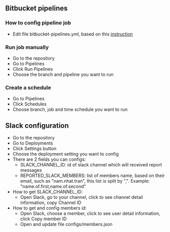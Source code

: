 ## Bitbucket pipelines
### How to config pipeline job
- Edit file bitbucket-pipelines.yml, based on this [instruction](https://support.atlassian.com/bitbucket-cloud/docs/bitbucket-pipelines-configuration-reference/)

### Run job manually
- Go to the repository
- Go to Pipelines
- Click Run Pipelines
- Choose the branch and pipeline you want to run

### Create a schedule
- Go to Pipelines
- Click Schedules
- Choose branch, job and time schedule you want to run

## Slack configuration
- Go to the repository
- Go to Deployments
- Click Settings button
- Choose the deployment setting you want to config
- There are 2 fields you can configs:
    + SLACK_CHANNEL_ID: id of slack channel which will received report messages
    + REPORTED_SLACK_MEMBERS: list of members name, based on their email, such as "nam.nhat.tran", this list is split by ",". Example: "name.of.first,name.of.second"
- How to get SLACK_CHANNEL_ID:
    + Open Slack, go to your channel, click to see channel detail information, copy Channel ID
- How to get and config members id:
    + Open Slack, choose a member, click to see user detail information, click Copy member ID
    + Open and update file configs/members.json
